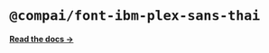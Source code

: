 # `@compai/font-ibm-plex-sans-thai`

[**Read the docs &rarr;**](https://components.ai/docs/typefaces/ibm-plex-sans-thai)
